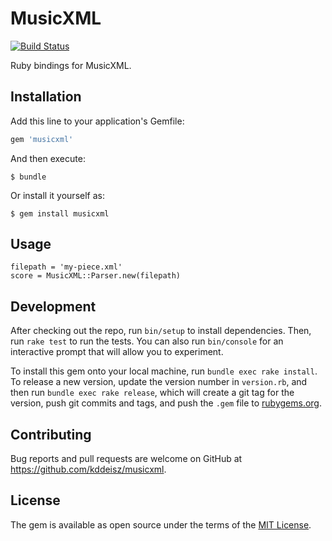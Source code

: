 # MusicXML

[![Build Status](https://travis-ci.org/kddeisz/musicxml.svg?branch=master)](https://travis-ci.org/kddeisz/musicxml)

Ruby bindings for MusicXML.

## Installation

Add this line to your application's Gemfile:

```ruby
gem 'musicxml'
```

And then execute:

    $ bundle

Or install it yourself as:

    $ gem install musicxml

## Usage

```
filepath = 'my-piece.xml'
score = MusicXML::Parser.new(filepath)
```

## Development

After checking out the repo, run `bin/setup` to install dependencies. Then, run `rake test` to run the tests. You can also run `bin/console` for an interactive prompt that will allow you to experiment.

To install this gem onto your local machine, run `bundle exec rake install`. To release a new version, update the version number in `version.rb`, and then run `bundle exec rake release`, which will create a git tag for the version, push git commits and tags, and push the `.gem` file to [rubygems.org](https://rubygems.org).

## Contributing

Bug reports and pull requests are welcome on GitHub at https://github.com/kddeisz/musicxml.

## License

The gem is available as open source under the terms of the [MIT License](http://opensource.org/licenses/MIT).
